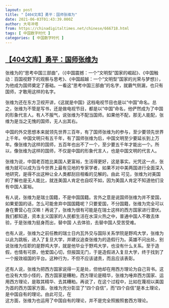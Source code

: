 ```yaml
---
layout: post
title: "【404文库】勇平：国师张维为"
date: 2021-06-03T01:43:39.000Z
author: 大号冲塔
from: https://chinadigitaltimes.net/chinese/666718.html
tags: [ 中国数字时代 ]
categories: [ 中国数字时代 ]
---
```

<!--1622684619000-->
[【404文库】勇平：国师张维为](https://chinadigitaltimes.net/chinese/666718.html)
------

<div>
<p>张维为的“思考中国三部曲”，（《中国震撼：一个“文明型”国家的崛起》、《中国触动：百国视野下的观察与思考》、《中国超越：一个“文明型”国家的光荣与梦想》），为他成为国师奠定了基础。一看这“思考中国三部曲”的名字，就霸气侧漏，也只有国师，才敢用这样的名字。</p><p>张维为还在东方卫视开讲，《这就是中国》这档电视节目也是以“中国”命名。总之，张维为不管是写书，还是做电视节目，都是以“中国”命名，他俨然成为了中国的形象代言人。有人不服气，说张维为不配当国师。如果他不配，那无人能配，张维为是当之无愧的国师，无人出其右。</p><p>中国的外交思想本来就领先世界三百年，有了国师张维为的参与，至少要领先世界上千年。中国文明只有五千年，有了国师张维为后，中国文明至少要延长到上万年。像张维为这样的国师，五百年也出不了一个，至少要五千年才能出一个。所以，像张维为这样的国师，不仅是中国的形象代言人，也是中国文明的代言人。</p><p>张维为说，中国老百姓比美国人更富裕，生活得更好，这是事实。光凭这一点，张维为就可以成为当今世界上最有见地的专家学者，如果不对中美两国进行全面深入地研究，是得不出这种让全人类都刮目相看的见解的。由此 可见，张维为对美国的了解也是无人能比，就连美国人肯定也自叹不如，因为美国人肯定不知道他们没有中国人富裕。</p><p>有人说，张维为是瑞士国籍，不是中国国籍。言外之意是说国师张维为并不爱国，如果爱国的话，怎么可能舍弃中国国籍呢？只要爱国，不分国籍，张维为完全可以身在曹营心在汉嘛！再说了，张维为很有可能是在瑞士这样的西方国家进行潜伏。我们都知道，资本主义国家的人民都生活在水深火热之中，普通中国人不敢去体验，于是张维为挺身而出，替中国 人去体验，去替中国人受苦受难。</p><p>也有人说，张维为之前任教的瑞士日内瓦外交与国际关系学院是野鸡大学，张维为以此为跳板，进入了复旦大学，并建议追查张维为的造假行为。英雄不问出处，别说张维为任职的是野鸡大学，就是他毕业于野鸡大学，也没有什么关系。至于造假，也情有可原，他爱国心切，但报国无门，于是造假进入复旦大学，终于找到了一个报效祖国的平台。这种行为，不但不应该谴责，而且应该表彰。</p><p>还有人说，张维为把西方国家说得一无是处，但他却在用西方理论为自己背书。这也没有大惊小怪的，西方国家是糟粕，西方理论是精华，张维为唾弃西方国家、运用西方理论，是取其精华、去其糟粕。再说了，在这个过程中，比如在蔑视以美国为首的西方国家方面，张维为充分彰显了“四个自信”，而“四个自信”是本土理论，是中国自有的理论。由此可见，在<br />这方面，张维为也运用了中国自有的理论，并不是完全照搬照套西方理论。</p>
</div>
